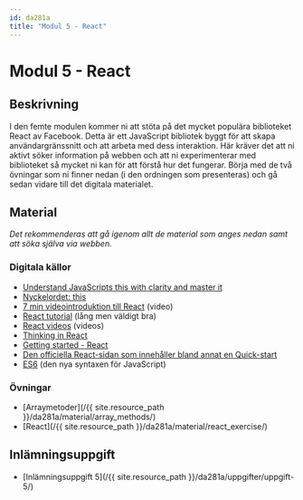 ```yaml
---
id: da281a
title: "Modul 5 - React"
---
```


# Modul 5 - React

## Beskrivning

I den femte modulen kommer ni att stöta på det mycket populära biblioteket React av Facebook. Detta är ett JavaScript bibliotek byggt för att skapa användargränssnitt och att arbeta med dess interaktion. Här kräver det att ni aktivt söker information på webben och att ni experimenterar med biblioteket så mycket ni kan för att förstå hur det fungerar. Börja med de två övningar som ni finner nedan (i den ordningen som presenteras) och gå sedan vidare till det digitala materialet. 

## Material

_Det rekommenderas att gå igenom allt de material som anges nedan samt att söka själva via webben._

### Digitala källor

* [Understand JavaScripts this with clarity and master it](http://javascriptissexy.com/understand-javascripts-this-with-clarity-and-master-it/)
* [Nyckelordet: this](https://developer.mozilla.org/en-US/docs/Web/JavaScript/Reference/Operators/this)
* [7 min videointroduktion till React](https://egghead.io/lessons/react-react-in-7-minutes#/tab-discuss) (video)
* [React tutorial](http://tylermcginnis.com/reactjs-tutorial-a-comprehensive-guide-to-building-apps-with-react/) (lång men väldigt bra)
* [React videos](https://egghead.io/courses/react-fundamentals) (videos)
* [Thinking in React](https://facebook.github.io/react/docs/thinking-in-react.html)
* [Getting started - React](https://scotch.io/tutorials/learning-react-getting-started-and-concepts)
* [Den officiella React-sidan som innehåller bland annat en Quick-start](https://react.dev/learn)
* [ES6](http://coenraets.org/present/es6/#22) (den nya syntaxen för JavaScript)

### Övningar

* [Arraymetoder](/{{ site.resource_path }}/da281a/material/array_methods/)
* [React](/{{ site.resource_path }}/da281a/material/react_exercise/)

## Inlämningsuppgift

* [Inlämningsuppgift 5](/{{ site.resource_path }}/da281a/uppgifter/uppgift-5/)

